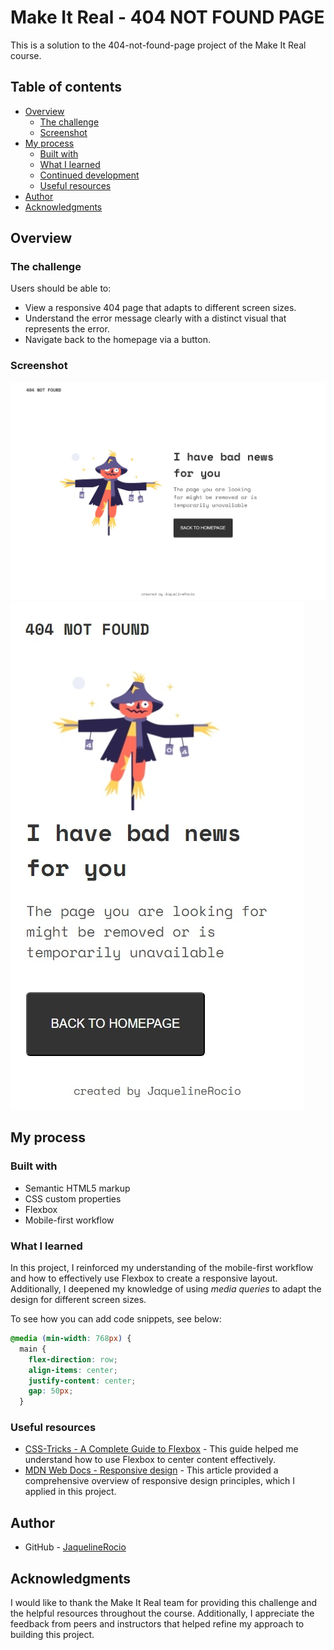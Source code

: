 # Make It Real - 404 NOT FOUND PAGE

This is a solution to the 404-not-found-page project of the Make It Real course.

## Table of contents

- [Overview](#overview)
  - [The challenge](#the-challenge)
  - [Screenshot](#screenshot)
- [My process](#my-process)
  - [Built with](#built-with)
  - [What I learned](#what-i-learned)
  - [Continued development](#continued-development)
  - [Useful resources](#useful-resources)
- [Author](#author)
- [Acknowledgments](#acknowledgments)

## Overview

### The challenge

Users should be able to:

- View a responsive 404 page that adapts to different screen sizes.
- Understand the error message clearly with a distinct visual that represents the error.
- Navigate back to the homepage via a button.

### Screenshot

![](./assets/img/screenshot.jpg)
![](./assets/img/screenshot2.jpg)

## My process

### Built with

- Semantic HTML5 markup
- CSS custom properties
- Flexbox
- Mobile-first workflow

### What I learned

In this project, I reinforced my understanding of the mobile-first workflow and how to effectively use Flexbox to create a responsive layout. Additionally, I deepened my knowledge of using _media queries_ to adapt the design for different screen sizes.

To see how you can add code snippets, see below:

```css
@media (min-width: 768px) {
  main {
    flex-direction: row;
    align-items: center;
    justify-content: center;
    gap: 50px;
  }
```

### Useful resources

- [CSS-Tricks - A Complete Guide to Flexbox](https://css-tricks.com/snippets/css/a-guide-to-flexbox/) - This guide helped me understand how to use Flexbox to center content effectively.
- [MDN Web Docs - Responsive design](https://developer.mozilla.org/en-US/docs/Learn/CSS/CSS_layout/Responsive_Design) - This article provided a comprehensive overview of responsive design principles, which I applied in this project.

## Author

- GitHub - [JaquelineRocio](https://github.com/JaquelineRocio)

## Acknowledgments

I would like to thank the Make It Real team for providing this challenge and the helpful resources throughout the course. Additionally, I appreciate the feedback from peers and instructors that helped refine my approach to building this project.
